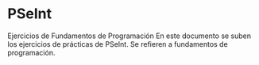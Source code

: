 # PSeInt
Ejercicios de Fundamentos de Programación
En este documento se suben los ejercicios de prácticas de PSeInt. Se refieren a fundamentos de programación.
